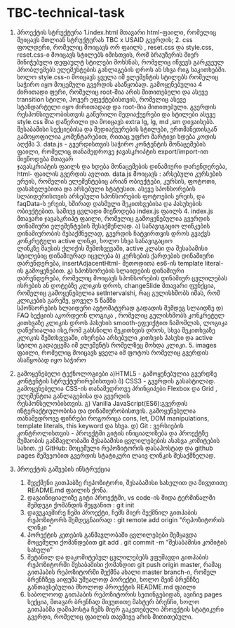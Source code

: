 # TBC-technical-task
1. პროექტის სტრუქტურა
   1.index.html მთავარი html-ფაილი, რომელიც შეიცავს მთლიან სტრუქტურას TBC x USAID გვერდის;
   2. css ფოლდერი, რომელიც მოიცავს ორ ფაილს , reset.css და style.css, reset.css-ი მოიცავს სტილებს იმისთვის, რომ ბრაუზერის მიერ მინიჭებული დეფაულტ სტილები მოხსნას, რომელიც  იწვევს გარკვეულ პრობლემებს ელემენტების განლაგების დროს ან სხვა რიგ საკითხებში.
     ხოლო style.css-ი მოიცავს ყველა იმ ელემენტის სტილებს რომელიც საჭირო იყო მოცემული გვერდის ასაწყობად. გამოყენებულია 4 ძირითადი ფერი, რომელიც root-შია არის მითითებული და ასევე transition სტილი, ჰოვერ ეფექტებისთვის, რომელიც ასევე სტანდარტული იყო ძირითადად და root-შია მითითებული.
      გვერდის რესპონსიულობისთვის გაწერილი მედიაქუერები და  სტილები ასევე style.css შია დაწერილი და მოიცავს extra lg, lg, md ,sm დივაისებს.
      შესაბამისი სექციებისა და მედიაქვერების სტილები, ერთმანეთისგან გამოყოფილია კომენტარებით, რითაც უფრო მარტივი ხდება კოდის აღქმა
   3. data.js - გვერდისთვის საჭირო კონტენტის მონაცემების ფაილი, რომელიც თანამედროვე ჯავასკრიპტის export/import-ით მიეწოდება მთავარ           
      ჯავასკრიპტის ფაილს და ხდება მონაცემების დინამიური დარენდერება, html- ფაილის გვერდის ავლით. data.js მოიცავს : არსებული კურსების ერეის,         რომელის ელემენტებიც არიან ობიექტები, კურსის, ფოტოთი, დასახელებითა და არსებული სტატუსით. ასევე სპონსორების სლაიდერისთვის არსებული           სპონსორების ფოტოების ერეის, და faqData-ს ერეის, ხშირად დასმული შეკითხვებისა და პასუხების ობიექტებით. სამივე ცვლადი მიეწოდება index.js           ფაილს
   4. index.js მთავარი ჯავასკრიპტ ფაილი, რომელიც გამოყენებულია გვერდის დინამიური ელემენტების შესაქმენლად.
        ა) სანავიგაციო ლინკების დინამიურობის შესაქმნელად, გვერდის ჩატვირთვის დროს გვაქვს კონკრეტული active ლინკი, ხოლო სხვა სანავიგაციო   
        ლინკზე მაუსის ქლიქის შემთხვევაში, active კლასი და შესაბამისი სტილებიც დინამიურად იცვლება
        ბ) კურსების ქარდების დინამიური დარენდერება, insertAdjacentHtml- მეთოდითა es6-ის template literal-ის გამოყენებით.
        გ) სპონსორების სლაიდების დინამიური დარენდერება, რომელიც მოიცავს სპონსორების დინამიურ ცვლილებას ისრების ან დოტებზე კლიკის დროს,               changeSlide მთავარი ფუნქცია, რომელიც გამოყენებულია setIntervalshi, რაც გულისხმობს იმას, რომ კლიკების გარეშე, ყოველ 5 წამში      
           სპონსორების სლაიდერი ავტომატურად გადადის შემდეგ სლაიდზე
        დ) FAQ სექციის აკორდეონ ლოგიკა , რომელიც გულისხმობს კონკრეტულ კითხვაზე კლიკის დროს პასუხის smooth-ეფეიქტით ჩამოშლას, ლოგიკა
            დაწერიალია ისე,რომ გახსნილი შეკითხვის დროს, სხვა შეკითხვაზე კლიკის შემთხვევაში, იხურება არსებული კითხვის პასუხი და active 
            სტილი გადაეცემა იმ ელემენტს რომელზეც მოხდა კლიკი.
   5. images ფაილი, რომელიც მოიცავს ყველა იმ ფოტოს რომელიც გვერდის ასაწყობად იყო საჭირო
2. გამოყენებული ტექნოლოგიები
     ა)HTML5 - გამოყენებულია გვერდზე კონტენტის სტრუქტურირებისთვის
     ბ) CSS3 - გვერდის გასასტილად. გამოყენებულია CSS-ის თანამედროვე პრინციპები Flexbox და Grid , ელემენტთა განლაგებისა და გვერდის       
        რესპონსულობისთვის.
     გ) Vanilla JavaScript(ES6):გვერდის ინტერაქტიულობისა და დინამიურობისთვის. გამოყენებულია თანამედროვე ფიჩრები როგორიცა cons, let, DOM           manipulations, template literals, this keyword და სხვა.
     დ) Git : ვერსიების კონტროლისთვის -  პროექტში გიტის ინიციალიზება და პროექტზე მუშაობის განმავლობაში შესაბამისი ცვლილებების ასახვა                  კომიტების სახით.
     ე) GitHub: მოცემული რეპოზიტორის დასაჰოსტად და github pages მეშვეობით გვერდის სტატიკური ლაივ ლინკის შესაქმნელად.

3. პროექტის გაშვების ინსტრუქცია
   1. შევქმენი გითჰაბზე რეპოზიტორი, შესაბამისი სახელით და მივუთითე README.md ფაილის ქონა.
   2. დავაინიციალიზე გიტი პროექტში, vs code-ის შიდა ტერმინალში შემდეგი ქომანდის შეყვანით : git init
   3.  დავუკავშირე ჩემი პროექტი, ჩემს მიერ შექმნილ გითჰაბის რეპოზიტორს შემდეგნაირად : git remote add origin "რეპოზიტორის ლინკი "
   4.  პორექტის კეთების განმავლობაში ცვლილებები შემყავდა მოცემული ქომანდებით git add .   git commit -m "შესაბამისი კომიტის სახელი"
   5.  შეტანილ და დაკომიტებულ ცვლილებებს ვფუშავდი გითჰაბის რეპოზიტორში შესაბამისი ქომანდით git push origin master, რამაც გითჰაბის 
      რეპოზიტორში შექმნა ახალი master branch-ი, რომელ ბრენჩზეც აიფუშა უშუალოდ პორექტი, ხოლო მეინ ბრენჩზე განთავსებულია მხოლოდ პროექტის 
       README.md ფაილი
   6.  საბოლოოდ გითჰაბის რეპოზიტორის სეთინგებიდან, ავიჩიე pages სექცია, მთავარ ბრენჩად მივუთითე მასტერ ბრენჩი, ხოლო გითჰაბმა დამიჰოსტა 
       ჩემს მიერ გაკეთებული პროექტის სტატიკური გვერდი, რომელიც ფაილის თავშივე არის მითითებული.
   
   
